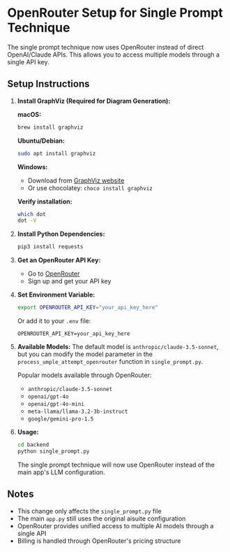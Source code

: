 # OpenRouter Setup for Single Prompt Technique

The single prompt technique now uses OpenRouter instead of direct OpenAI/Claude APIs. This allows you to access multiple models through a single API key.

## Setup Instructions

1. **Install GraphViz (Required for Diagram Generation):**
   
   **macOS:**
   ```bash
   brew install graphviz
   ```
   
   **Ubuntu/Debian:**
   ```bash
   sudo apt install graphviz
   ```
   
   **Windows:**
   - Download from [GraphViz website](https://graphviz.org/download/)
   - Or use chocolatey: `choco install graphviz`
   
   **Verify installation:**
   ```bash
   which dot
   dot -V
   ```

2. **Install Python Dependencies:**
   ```bash
   pip3 install requests
   ```

3. **Get an OpenRouter API Key:**
   - Go to [OpenRouter](https://openrouter.ai/)
   - Sign up and get your API key

4. **Set Environment Variable:**
   ```bash
   export OPENROUTER_API_KEY="your_api_key_here"
   ```

   Or add it to your `.env` file:
   ```
   OPENROUTER_API_KEY=your_api_key_here
   ```

5. **Available Models:**
   The default model is `anthropic/claude-3.5-sonnet`, but you can modify the model parameter in the `process_umple_attempt_openrouter` function in `single_prompt.py`.

   Popular models available through OpenRouter:
   - `anthropic/claude-3.5-sonnet`
   - `openai/gpt-4o`
   - `openai/gpt-4o-mini`
   - `meta-llama/llama-3.2-3b-instruct`
   - `google/gemini-pro-1.5`

6. **Usage:**
   ```bash
   cd backend
   python single_prompt.py
   ```

   The single prompt technique will now use OpenRouter instead of the main app's LLM configuration.

## Notes

- This change only affects the `single_prompt.py` file
- The main `app.py` still uses the original aisuite configuration
- OpenRouter provides unified access to multiple AI models through a single API
- Billing is handled through OpenRouter's pricing structure